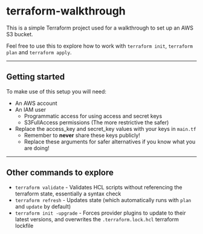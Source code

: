 terraform-walkthrough
===

This is a simple Terraform project used for a walkthrough to set up an AWS S3 bucket.

Feel free to use this to explore how to work with `terraform init`, `terraform plan` and `terraform apply`.

---

Getting started
---

To make use of this setup you will need:
- An AWS account
- An IAM user
  - Programmatic access for using access and secret keys
  - S3FullAccess permissions (The more restrictive the safer)
- Replace the access_key and secret_key values with your keys in `main.tf`
  - Remember to **never** share these keys publicly!
  - Replace these arguments for safer alternatives if you know what you are doing!

---

Other commands to explore
---

- `terraform validate` - Validates HCL scripts without referencing the terraform state, essentially a syntax check
- `terraform refresh` - Updates state (which automatically runs with `plan` and `update` by default)
- `terraform init -upgrade` - Forces provider plugins to update to their latest versions, and overwrites the `.terraform.lock.hcl` terraform lockfile
